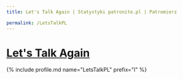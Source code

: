 ```yaml
---
title: Let's Talk Again | Statystyki patronite.pl | Patromierz

permalink: /LetsTalkPL
---
```


# [Let's Talk Again](https://patronite.pl/LetsTalkPL)

{% include profile.md name="LetsTalkPL" prefix="l" %}
